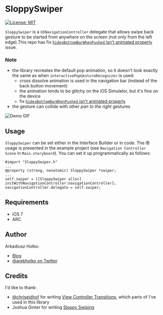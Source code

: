 # SloppySwiper

[![License: MIT](https://img.shields.io/badge/license-MIT-red.svg?style=flat)](https://github.com/fastred/SloppySwiper/blob/master/LICENSE)


`SloppySwiper` is a `UINavigationController` delegate that allows swipe back gesture to be started from anywhere on the screen (not only from the left edge).This repo has fix [`hidesBottomBarWhenPushed` isn't animated properly](https://github.com/fastred/SloppySwiper/issues/2) issue.

### Note
* the library recreates the default pop animation, so it doesn't look exactly the same as when `interactivePopGestureRecognizer` is used:
  - cross dissolve animation is used in the navigation bar (instead of the back button movement)
  - the animation tends to be glitchy on the iOS Simulator, but it's fine on the device
  - fix [`hidesBottomBarWhenPushed` isn't animated properly](https://github.com/fastred/SloppySwiper/issues/2)
* the gesture can collide with other *pan to the right* gestures

![Demo GIF](https://raw.githubusercontent.com/fastred/SloppySwiper/master/demo.gif)

## Usage

`SloppySwiper` can be set either in the Interface Builder or in code. The IB usage is presented in the example project (see `Navigation Controller Scene` in `Main.storyboard`). You can set it up programmatically as follows:

```obj-c
#import "SloppySwiper.h"
...
@property (strong, nonatomic) SloppySwiper *swiper;
...
self.swiper = [[SloppySwiper alloc] initWithNavigationController:navigationController];
navigationController.delegate = self.swiper;
```

## Requirements

* iOS 7
* ARC

## Author

Arkadiusz Holko:

* [Blog](http://holko.pl/)
* [@arekholko on Twitter](https://twitter.com/arekholko)

## Credits

I'd like to thank:

* [@chriseidhof](https://github.com/chriseidhof) for writing [View Controller Transitions](http://www.objc.io/issue-5/view-controller-transitions.html), which parts of I've used in this library
* Joshua Ginter for writing [Sloppy Swiping](http://www.thenewsprint.co/2014/04/16/sloppy-swiping/)
